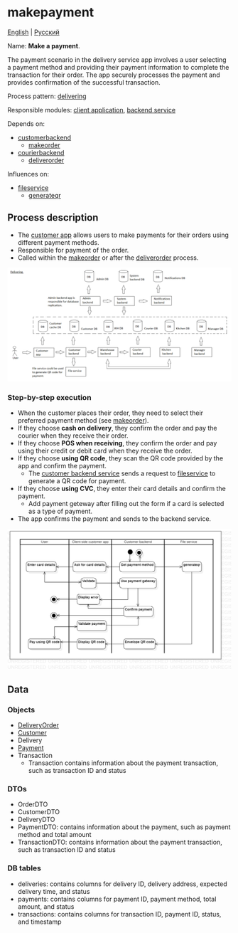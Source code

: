# makepayment 

[English](makepayment.md) | [Русский](makepayment.ru.md)

Name: **Make a payment**.

The payment scenario in the delivery service app involves a user selecting a payment method and providing their payment information to complete the transaction for their order. 
The app securely processes the payment and provides confirmation of the successful transaction.

Process pattern: [delivering](../../processpatterns/delivering.md)

Responsible modules: [client application](../../frontend/customerclient.md), [backend service](../../backend/customerbackend.md)

Depends on: 
- [customerbackend](../../backend/customerbackend.md)
    - [makeorder](../customer/makeorder.md)
- [courierbackend](../../backend/courierbackend.md)
    - [deliverorder](../courier/deliverorder.md)

Influences on:
- [fileservice](../../backend/fileservice.md)
    - [generateqr](../../processes/fileservice/generateqr.md)

## Process description

- The [customer app](../../frontend/customerclient.md) allows users to make payments for their orders using different payment methods.
- Responsible for payment of the order.
- Called within the [makeorder](../customer/makeorder.md) or after the [deliverorder](../courier/deliverorder.md) process.

![delivering_overall](../../img/delivering_overall.png)

### Step-by-step execution

- When the customer places their order, they need to select their preferred payment method (see [makeorder](../customer/makeorder.md)).
- If they choose **cash on delivery**, they confirm the order and pay the courier when they receive their order.
- If they choose **POS when receiving**, they confirm the order and pay using their credit or debit card when they receive the order.
- If they choose **using QR code**, they scan the QR code provided by the app and confirm the payment.
    - The [customer backend service](../../backend/customerbackend.md) sends a request to [fileservice](../../backend/fileservice.md) to generate a QR code for payment.
- If they choose **using CVC**, they enter their card details and confirm the payment.
    - Add payment geteway after filling out the form if a card is selected as a type of payment.
- The app confirms the payment and sends to the backend service.

![customer.makepayment](../../img/activitydiagrams/customer.makepayment.png)

## Data

### Objects 

- [DeliveryOrder](https://github.com/alexeysp11/workflow-lib/blob/main/src/Models/Business/BusinessDocuments/DeliveryOrder.cs)
- [Customer](https://github.com/alexeysp11/workflow-lib/blob/main/src/Models/Business/Customers/Customer.cs)
- Delivery
- [Payment](https://github.com/alexeysp11/workflow-lib/blob/main/src/Models/Business/Monetary/Payment.cs)
- Transaction
    - Transaction contains information about the payment transaction, such as transaction ID and status

### DTOs 

- OrderDTO
- CustomerDTO
- DeliveryDTO
- PaymentDTO: contains information about the payment, such as payment method and total amount
- TransactionDTO: contains information about the payment transaction, such as transaction ID and status

### DB tables 

- deliveries: contains columns for delivery ID, delivery address, expected delivery time, and status
- payments: contains columns for payment ID, payment method, total amount, and status
- transactions: contains columns for transaction ID, payment ID, status, and timestamp
